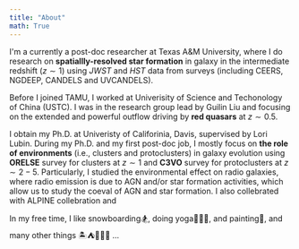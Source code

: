 ```yaml
---
title: "About"
math: True
---
```


I'm a currently a post-doc researcher at Texas A&M University, where I do research on **spatiallly-resolved star formation** in galaxy in the intermediate redshift ($z\sim1$) using *JWST* and *HST* data from surveys (including CEERS, NGDEEP, CANDELS and UVCANDELS).  

Before I joined TAMU, I worked at Univerisity of Science and Techonology of China (USTC). I was in the research group lead by Guilin Liu and focusing on the extended and powerful outflow driving by **red quasars** at $z\sim0.5$.  

I obtain my Ph.D. at Univeristy of Califorinia, Davis, supervised by Lori Lubin. During my Ph.D. and my first post-doc job, I mostly focus on **the role of environments** (i.e., clusters and protoclusters) in galaxy evolution using **ORELSE** survey for clusters at $z\sim1$ and **C3VO** survey for protoclusters at $z\sim2-5$. Particularly, I studied the environmental effect on radio galaxies, where radio emission is due to AGN and/or star formation activities, which allow us to study the coeval of AGN and star formation. 
I also collebrated with ALPINE collebration and 

In my free time, I like snowboarding🏂, doing yoga🧘🏻‍♀️, and painting🎨, and many other things 🏝⛺️🏄🏻‍♀️ ...